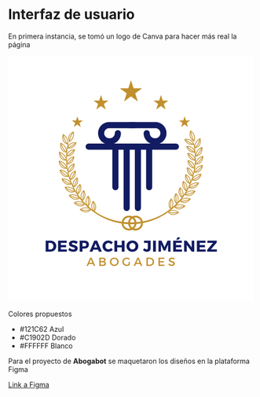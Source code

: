 # Interfaz de usuario


En primera instancia, se tomó un logo de Canva para hacer más real la página

![Logo](https://github.com/semilun4/LaunchX_IntroFront/blob/main/Logo%20abogados.png)

Colores propuestos
- #121C62 Azul
- #C1902D Dorado
- #FFFFFF Blanco


Para el proyecto de **Abogabot** se maquetaron los diseños en la plataforma Figma

[Link a Figma](https://www.figma.com/file/vKoTtrHLsLMqwhPi7RBB3O/Abogabot?node-id=3%3A30)
